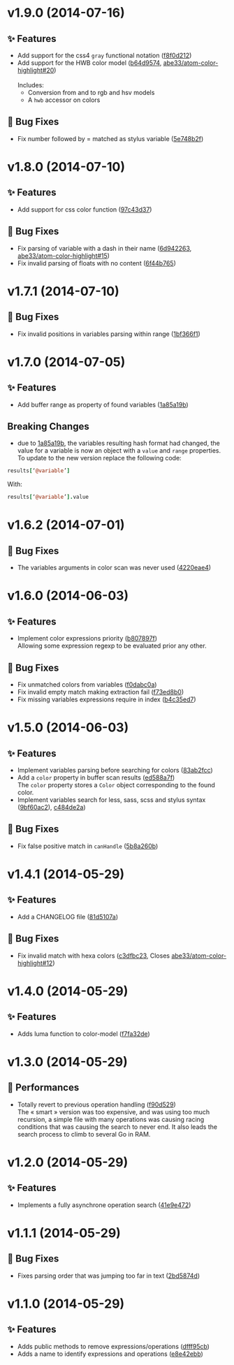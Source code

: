 <a name="v1.9.0"></a>
# v1.9.0 (2014-07-16)

## :sparkles: Features

- Add support for the css4 `gray` functional notation ([f8f0d212](https://github.com/abe33/pigments/commit/f8f0d21223c24b4724c8e0638b4f3b52126160b1))
- Add support for the HWB color model ([b64d9574](https://github.com/abe33/pigments/commit/b64d95749a348cb66e9434c5438eac6afbca0693), [abe33/atom-color-highlight#20](https://github.com/abe33/atom-color-highlight/issues/20))  
  <br>Includes:
  - Conversion from and to rgb and hsv models
  - A `hwb` accessor on colors

## :bug: Bug Fixes

- Fix number followed by = matched as stylus variable ([5e748b2f](https://github.com/abe33/pigments/commit/5e748b2f90c09a7003bf7794aa6e1fbe7067d8b7))

<a name="v1.8.0"></a>
# v1.8.0 (2014-07-10)

## :sparkles: Features

- Add support for css color function ([97c43d37](https://github.com/abe33/pigments/commit/97c43d376b68810c74b41e047405dcbb23918357))

## :bug: Bug Fixes

- Fix parsing of variable with a dash in their name ([6d942263](https://github.com/abe33/pigments/commit/6d9422637b8b11bd42945276c82ddf5edc9bf720), [abe33/atom-color-highlight#15](https://github.com/abe33/atom-color-highlight/issues/15))
- Fix invalid parsing of floats with no content ([6f44b765](https://github.com/abe33/pigments/commit/6f44b7652192d77b0845b367e137b9350238e073))

<a name="v1.7.1"></a>
# v1.7.1 (2014-07-10)

## :bug: Bug Fixes

- Fix invalid positions in variables parsing within range ([1bf366f1](https://github.com/abe33/pigments/commit/1bf366f185546b78cd5ad0236a00eef6a9361483))

<a name="v1.7.0"></a>
# v1.7.0 (2014-07-05)

## :sparkles: Features

- Add buffer range as property of found variables ([1a85a19b](https://github.com/abe33/pigments/commit/1a85a19bd0492a8ec58d4528bd9efe69a31e7f5d))

## Breaking Changes

- due to [1a85a19b](https://github.com/abe33/pigments/commit/1a85a19bd0492a8ec58d4528bd9efe69a31e7f5d), the variables resulting hash format had changed, the
value for a variable is now an object with a `value` and `range`
properties.
To update to the new version replace the following code:
```coffeescript
results[‘@variable’]
```
With:
```coffeescript
results[‘@variable’].value
```

<a name="v1.6.2"></a>
# v1.6.2 (2014-07-01)

## :bug: Bug Fixes

- The variables arguments in color scan was never used ([4220eae4](https://github.com/abe33/pigments/commit/4220eae466ae58475d0ca4561c48acce1aad81ef))


<a name="v1.6.0"></a>
# v1.6.0 (2014-06-03)

## :sparkles: Features

- Implement color expressions priority ([b807897f](https://github.com/abe33/pigments/commit/b807897fb1eab616efd42dafea8404a3c209814c))  <br>Allowing some expression regexp to be evaluated prior any other.

## :bug: Bug Fixes

- Fix unmatched colors from variables ([f0dabc0a](https://github.com/abe33/pigments/commit/f0dabc0ab390555f5e0de519193da29d86415945))
- Fix invalid empty match making extraction fail ([f73ed8b0](https://github.com/abe33/pigments/commit/f73ed8b0c2134596694da68c256f5b727940f8e5))
- Fix missing variables expressions require in index ([b4c35ed7](https://github.com/abe33/pigments/commit/b4c35ed7890e0ef5f5af96610337e9fc2f9c324a))

<a name="v1.5.0"></a>
# v1.5.0 (2014-06-03)

## :sparkles: Features

- Implement variables parsing before searching for colors ([83ab2fcc](https://github.com/abe33/pigments/commit/83ab2fcc0508a845d9e46e894e1332edcce02bb8))
- Add a `color` property in buffer scan results ([ed588a7f](https://github.com/abe33/pigments/commit/ed588a7f2d01a3826ee1e4b7131f79306d13588b))  <br>The `color` property stores a `Color` object corresponding
  to the found color.
- Implement variables search for less, sass, scss and stylus syntax ([9bf60ac2](https://github.com/abe33/pigments/commit/9bf60ac2a5b377c946b3be6b18a9bed99d813c99)), [c484de2a](https://github.com/abe33/pigments/commit/c484de2aed4262c6b13328a39978693fc1b98c12))

## :bug: Bug Fixes

- Fix false positive match in `canHandle` ([5b8a260b](https://github.com/abe33/pigments/commit/5b8a260bc90b4572dd7df1eb173e2bbec123a0e8))

<a name="v1.4.1"></a>
# v1.4.1 (2014-05-29)

## :sparkles: Features

- Add a CHANGELOG file ([81d5107a](https://github.com/abe33/pigments/commit/81d5107a35e81a7c0c6fca379b759b73420e8b60))

## :bug: Bug Fixes

- Fix invalid match with hexa colors ([c3dfbc23](https://github.com/abe33/pigments/commit/c3dfbc23931d38081b3bc9e5040c51d902a8b5c3), Closes [abe33/atom-color-highlight#12](https://github.com/abe33/atom-color-highlight/issues/12))

<a name="v1.4.0"></a>
# v1.4.0 (2014-05-29)

## :sparkles: Features

- Adds luma function to color-model ([f7fa32de](https://github.com/abe33/pigments/commit/f7fa32dee41aadf91aef99d2f224497d4088ba41))

<a name="v1.3.0"></a>
# v1.3.0 (2014-05-29)

## :racehorse: Performances

- Totally revert to previous operation handling ([f90d529](https://github.com/abe33/pigments/commit/f90d52924257309155d89369644468651c4024a7))
  <br>The « smart » version was too expensive, and was using too much
recursion, a simple file with many operations was causing racing
conditions that was causing the search to never end. It also leads the
search process to climb to several Go in RAM.

<a name="v1.2.0"></a>
# v1.2.0 (2014-05-29)

## :sparkles: Features

- Implements a fully asynchrone operation search ([41e9e472](https://github.com/abe33/pigments/commit/41e9e472557d187b9f8c253aca0821e7150071f2))


<a name="v1.1.1"></a>
# v1.1.1 (2014-05-29)

## :bug: Bug Fixes

- Fixes parsing order that was jumping too far in text ([2bd5874d](https://github.com/abe33/pigments/commit/2bd5874d56124b7e3481191d8417924ed56d2493))


<a name="v1.1.0"></a>
# v1.1.0 (2014-05-29)

## :sparkles: Features

- Adds public methods to remove expressions/operations ([dfff95cb](https://github.com/abe33/pigments/commit/dfff95cb639001640d0cd68b79d88db273de6fa2))
- Adds a name to identify expressions and operations ([e8e42ebb](https://github.com/abe33/pigments/commit/e8e42ebb4832db62837e4e35d36600d82d1af8c5))
